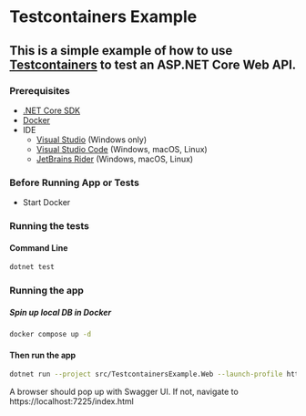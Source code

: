 # Testcontainers Example
## This is a simple example of how to use [Testcontainers](https://www.testcontainers.org/) to test an ASP.NET Core Web API.

### Prerequisites
- [.NET Core SDK](https://dotnet.microsoft.com/download)
- [Docker](https://www.docker.com/products/docker-desktop)
- IDE
  - [Visual Studio](https://visualstudio.microsoft.com/) (Windows only) 
  - [Visual Studio Code](https://code.visualstudio.com/) (Windows, macOS, Linux)
  - [JetBrains Rider](https://www.jetbrains.com/rider/) (Windows, macOS, Linux)

### Before Running App or Tests
- Start Docker

### Running the tests

#### Command Line
```bash
dotnet test
```

### Running the app

##### Spin up local DB in Docker
```bash
docker compose up -d
```

#### Then run the app
```bash
dotnet run --project src/TestcontainersExample.Web --launch-profile https
```
A browser should pop up with Swagger UI. If not, navigate to https://localhost:7225/index.html